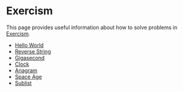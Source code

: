 # Exercism

This page provides useful information about how to solve problems in [Exercism].

- [Hello World](hello-world/README.md)
- [Reverse String](reverse-string/README.md)
- [Gigasecond](gigasecond/README.md)
- [Clock](clock/README.md)
- [Anagram](anagram/README.md)
- [Space Age](space-age/README.md)
- [Sublist](sublist/README.md)

[Exercism]: https://exercism.org/
